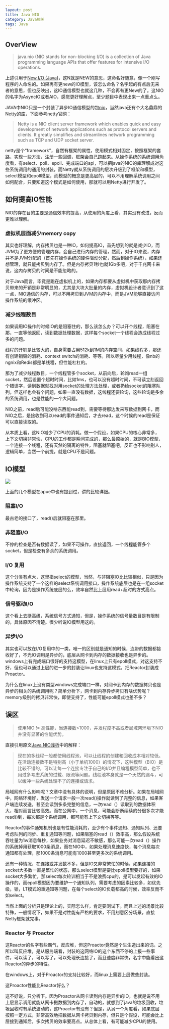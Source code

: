 ```yaml
---
layout: post
title: Java NIO
category: Java相关
tags: Java
---
```


## OverView ##

> java.nio (NIO stands for non-blocking I/O) is a collection of Java programming language APIs that offer features for intensive I/O operations.

上述引用于[New I/O (Java)](https://en.wikipedia.org/wiki/New_I/O_(Java))，这N就是NEW的意思，这命名好随意，像一个刚写程序的人命名的。如果再有更new的IO模型，该怎么命名？名字起的有点后无来者的意思，但也反映出，这IO通信模型也就这几种，不会再有更New的了。这NIO的名字为AsyncIO或者AIO，感觉更好理解点，至少题目中表现出来一点重点么。

JAVA中NIO只是一个封装了异步IO通信模型的包[nio](https://docs.oracle.com/javase/7/docs/api/java/nio/package-summary.html)，当然java还有个大名鼎鼎的Netty的库，下面参考netty官网：

> Netty is a NIO client server framework which enables quick and easy development of network applications such as protocol servers and clients. It greatly simplifies and streamlines network programming such as TCP and UDP socket server.

netty是个“framework”，自然有框架的属性，使用模式相对固定，按照框架的套路，实现一些方法，注册一些回调，框架会自己跑起来。从操作系统的系统调用角度看，有select、poll、epoll、完成端口的api，可以把java的NIO的库理解成对这些系统调用的通用的封装，而Netty就从系统调用的层次升级到了框架和模型，select模型和epoll模型，而模型的概念是更高层的，可以不用理解系统调用之间如何配合，只要知道这个模式是如何使用，那就可以用Netty进行开发了。

## 如何提高IO性能 ##

NIO的存在目的主要是通信效率的提高，从使用的角度上看，其实没有改进，反而更难以理解。

### 虚拟机层面减少memory copy ###

其实也好理解，内存拷贝也是一种IO，如何提高IO，首先想到的就是减少IO，而JVM为了更方便的管理内存，会自己进行内存的管理，然而，对于IO来说，内存并不是JVM分配的（首先在操作系统的硬件驱动分配，然后到操作系统），如果还想管理，就只能拷贝到内存了。但是内存拷贝1秒也就1Gb多吧，对于千兆网卡来说，这内存拷贝的时间是不能忽略的。

对于Java而言，毕竟是跑在虚拟机上的，如果内存都要从虚拟机中获取那内存拷贝带来的开销是非常明显的，尤其是大块大批量的内存，虚拟机设计者意识到了这一点，NIO通信的内存，可以不用拷贝到JVM的内存中，而是JVM能够直接访问操作系统的缓冲区。

### 减少线程数目 ###

如果调用IO操作的时候IO的是阻塞住的，那么该怎么办？可以开个线程，阻塞在那，一直等他返回，读到数据处理数据，这样每个socket一个线程会造成线程过多的问题。

线程的开销是比较大的，自身需要占用512k到1M的内存空间，如果线程多，那还有创建销毁的消耗、context switch的消耗、等等。所以尽量少用线程，像nb的ngnix和Redis都是单线程，但性能杠杠的。

那为了减少线程数目，一个线程管多个socket，从前向后，轮询read一组socket，然后设置个超时时间，比如1ms，也可以没有超时时间，不可读立刻返回个错误字，读到数据就找对用socket的处理方法处理，或者扔给socket的阻塞队列，但这样也会有个问题，如果一直没有数据，这线程还要轮询，这些轮询是多余的系统调用，也是性能的一个大问题。

NIO之前，read后可能没啥东西能read到，需要等待那边发来写数据到网卡，而NIO之后，是接收到可以read的事件通知后，才去read，这个时候的read是保证可以直接读取的。

从本质上看，这NIO减少了CPU的消耗。做一个假设，如果CPU的核心非常多，上下文切换非常快，CPU的工作都是瞬间完成的，那么最原始的，就是BIO模型，一个连接一个线程，还有天然的隔离的特性，阻塞就阻塞吧，反正也不影响别人，逻辑简单，当然一个前提，就是CPU不是问题。

## IO模型 ##

<img src="https://tech.meituan.com/img/nio/nio2.jpg" />

上面的几个模型在apue中也有提到过，讲的比较详细。
### 阻塞I/O ###
最古老的接口了，read()后就阻塞在那里。

### 非阻塞I/O ###
不停的检查是否有数据读了，如果不可操作，直接返回，一个线程能管多个socket，但是检查有多余的系统调用。

### I/O 复用 ###
这个分类有点大，这里指select的模型，当然，与非阻塞IO比比较相似，只是因为操作系统支持了一个这样的select系统调用接口，操作系统底层也是在一组socket中轮询，因为是操作系统底层的么，效率自然比上层用read+超时的方式高点。

### 信号驱动I/O ###
这个看上去挺高级，系统信号方式通知，但是，操作系统的信号量数目是有限制的，具体原因不清楚。很少听说IO模型用这的。

### 异步I/O ###
其实也可以放在I/O复用中的一类，唯一的区别就是通知的时候，连带的数据都接收好了，不光IO调用是异步的，底层从网卡到内存的数据接收也是异步的。windows上有完成端口很好的支持这模型，在linux上只有epoll模式，对这支持不好，但也可以通过上层的进一步的封装让linux也支持这模式，把Reactor封装成Proactor。

为什么在linux上没有类型windows完成端口一样，对网卡到内存的数据拷贝也是异步的相关的系统调用呢？简单分析下，网卡到内存异步拷贝有啥优势呢？memory级别的拷贝非常快，即使支持了，性能可能epoll模式也差不多？

## 误区 ##

> 使用NIO != 高性能，当连接数<1000，并发程度不高或者局域网环境下NIO并没有显著的性能优势。

直接引用原文[Java NIO浅析](https://tech.meituan.com/nio.html)中的解释：

> 现在的多线程一般都使用线程池，可以让线程的创建和回收成本相对较低。在活动连接数不是特别高（小于单机1000）的情况下，这种模型（BIO）是比较不错的，可以让每一个连接专注于自己的I/O并且编程模型简单，也不用过多考虑系统的过载、限流等问题。线程池本身就是一个天然的漏斗，可以缓冲一些系统处理不了的连接或请求。

局域网有什么影响呢？文章中没有具体的说明，但是原因不难分析。如果在局域网中，网络环境好，发送一个请求一般一次read()操作就读到了完整的信息，如果客户端连续发送，甚至会读到多条完整的信息，一次read（）读取到的数据体积大，相对而言比较高效。而在公网中，一个消息，可能会断断续续的分很多次才能read()到，每次都是个系统调用，都可能有上下文切换等等。

Reactor的事件通知机制也是有性能消耗的，至少有个事件通知、通知队列、还要考虑队列的同步、重复通知等问题，如果阻塞的read（）效率高，那么假设系统吞吐量为1w消息每秒，如果业务对消息延迟不敏感，那么可能一次read（）操作的系统掉用获取1000条消息，而在NIO中，如果处理消息速度快，每个消息每次通知都有处理，那1000条消息可能有1000甚至更多次的系统调用。

还有一种情况，在连接或并发数不多，但是IO又非常繁忙的时候，如果连接的socket大多数一直是繁忙的状态，那么select模型是要比epoll模型要好的，如果socket大多繁忙，那select每次轮训相当于不是浪费cpu的，是可以发起有效的IO操作的，而epoll模型因为要维护一个通知队列，需要考虑的因素比较多，如优先级，锁，LT模式的重通知等问题，在每个select的IO负载都高的时候，效率反而不如select。

当然上面的分析只是理论上的，实际怎么样，肯定要测试下。而且上述的场景比较特殊，一般情况下，如果不是对性能有严格的要求，不用刻意区分场景，直接Netty框架就完事。

### Reactor 与 Proactor ###

这Reactor的名字有些霸气，反应堆，但这Proactor竟然是个生生造出来的词。之所以叫反应堆，是从服务端看，封装的这网络IO的这个东西不停的上报一些事件，可以读了，可以写了，可以处理长连接了，而且速度非常快，名字中能看出这Reactor的异步的特性。

在windows上，对于Proactor的支持比较好，而linux上需要上层做些封装。

这Proactor性能比Reactor好么？

这不好说，只分析下。因为Proactor从网卡读到内存是异步的IO，也就是说不用上层显示调用就能从网卡搬数据到内存了，自动的，就想到了java的垃圾回收，垃圾回收时有系统波动的，这Proactor有没有？但是，从另一个角度看，如果底层按照一定方式，非常高效地把数据从网卡拷贝到内存，但只是个假设，可能会比上层接到通知后，多次拷贝的效率要高点。从总体上看，有可能减少CPU的使用。
